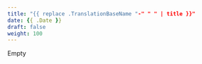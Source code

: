 ```yaml
---
title: "{{ replace .TranslationBaseName "-" " " | title }}"
date: {{ .Date }}
draft: false
weight: 100
---
```


Empty